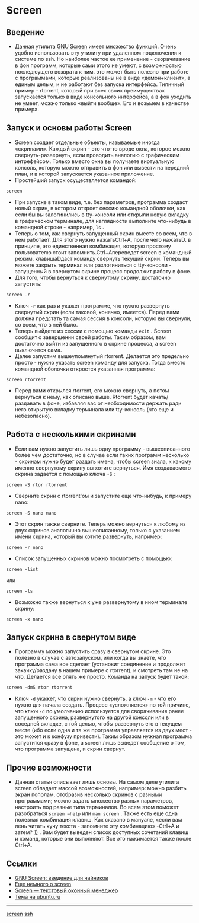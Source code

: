 # Screen
## Введение

*   Данная утилита [GNU Screen](http://ru.wikipedia.org/wiki/GNU_Screen "http://ru.wikipedia.org/wiki/GNU_Screen") имеет множество функций. Очень удобно использовать эту утилиту при удаленном подключении к системе по ssh. Но наиболее частое ее применение - сворачивание в фон программ, которые сами этого не умеют, с возможностью последюущего возврата к ним. это может быть полезно при работе с программами, которые реализованы не в виде «демон+клиент», а единым целым, и не работают без запуска интерфейса. Типичный пример - rtorrent, который при всех своих преимуществах запускается только в виде консольного интерфейса, а в фон уходить не умеет, можно только «выйти вообще». Его и возьмем в качестве примера.

## Запуск и основы работы Screen

*   Screen создает отдельные объекты, называемые иногда «скринами». Каждый скрин - это что-то вроде окна, которое можно свернуть-развернуть, если проводить аналогию с графическим интрефейсом. Только вместо окна вы получаете виртуальную консоль, которую можно отправить в фон или вывести на передний план, и в которой запускается указанное приложение.
*   Простейший запуск осуществляется командой:

```
screen
```

*   При запуске в таком виде, т.е. без параметров, программа создаст новый скрин, в котором откроет сессию командной оболочки, как если бы вы залогинились в tty-консоли или открыли новую вкладку в графическом терминале, для наглядности выполните что-нибудь в командной строке - например, `ls` .
*   Теперь о том, как свернуть запущенный скрин вместе со всем, что в нем работает. Для этого нужно нажатьCtrl+A, после чего нажатьD. в принципе, это единственная комбинация, которую простому пользователю стоит запомнить.Сtrl+Aпереведет screen в командный режим. клавишаDдаст команду свернуть текущий скрин. Теперь вы можете закрыть терминал или разлогиниться с tty-консоли - запущенный в свернутом скрине процесс продолжит работу в фоне.
*   Для того, чтобы вернуться к свернутому скрину, достаточно запустить:

```
screen -r
```

*   Ключ `-r` как раз и укажет программе, что нужно развернуть свернутый скрин (если таковой, конечно, имеется). Перед вами должна предстать та самая сессия в консоли, которую вы свернули, со всем, что в ней было.
*   Теперь выйдете из сессии с помощью команды `exit` . Screen сообщит о завершении своей работы. Таким образом, вам достаточно выйти из запущенного в скрине процесса, а screen выключится сама.
*   Далее запустим вышеупомянутый rtorrent. Делается это предельно просто - нужно указать screen команду для запуска. Тогда вместо командной оболочки откроется указанная программа:

```
screen rtorrent
```

*   Перед вами открылся rtorrent, его можно свернуть, а потом вернуться к нему, как описано выше. Rtorrent будет качать/раздавать в фоне, избавляя вас от необходимости держать ради него открытую вкладку терминала или tty-консоль (что еще и небезопасно).

## Работа с несколькими скринами

*   Eсли вам нужно запустить лишь одну программу - вышеописанного более чем достаточно, но в случае если таких программ несколько - скринам нужно будет раздать имена, чтобы screen знала, к какому именно свернутому скрину вы хотите вернуться. Имя создаваемого скрина задается с помощью ключа `-S` :

```
screen -S rtor rtorrent
```

*   Cверните скрин с rtorrent'ом и запустите еще что-нибудь, к примеру nano:

```
screen -S nano nano
```

*   Этот скрин также сверните. Теперь можно вернуться к любому из двух скринов аналогично вышеописанному, только с указанием имени скрина, который вы хотите развернуть, например:

```
screen -r nano
```

*   Список запущенных скринов можно посмотреть с помощью:

```
screen -list
```

или

```
screen -ls
```

*   Возможно также вернуться к уже развернутому в ином терминале скрину:

```
screen -x nano
```

## Запуск скрина в свернутом виде

*   Программу можно запустить сразу в свернутом скрине. Это полезно в случае с автозапуском, или когда вы знаете, что программа сама все сделает (установит соединение и продолжит закачку/раздачу в нашем примере с rtorrent), и смотреть там не на что. Делается все опять же просто. Команда на запуск будет такой:

```
screen -dmS rtor rtorrent
```

*   Ключ `-d` укажет, что скрин нужно свернуть, а ключ `-m` \- что его нужно для начала создать. Процесс «усложняется» по той причине, что ключ `-d` по умолчанию используется для сворачивания ранее запущенного скрина, развернутого на другой консоли или в соседней вкладке, с той целью, чтобы развернуть его в текущем месте (ибо если одна и та же программа управляется из двух мест - это может и к конфузу привести). Таким образом нужная программа запустится сразу в фоне, а screen лишь выведет сообщение о том, что программа запущена, и скрин свернут.

## Прочие возможности

*   Данная статья описывает лишь основы. На самом деле утилита screen обладает массой возможностей, например: можно разбить экран пополам, отобразив несколько скринов с разными программами; можно задать множество разных параметров, настроить под разные типа терминалов. Во всем этом поможет разобраться `screen –help` или `man screen` . Также есть еще одна полезная комбинация клавиш. Как сказано в мануале, «если вам лень читать кучу текста - запомните эту комбинацию» -Ctrl+A и затем? [1)](https://help.ubuntu.ru/wiki/screen#fn__1) . Вам будет выведен список доступных сочетаний клавиш и команд, которые они выполняют. Все это нажимается также после Ctrl+A.

## Ссылки

*    [GNU Screen: введение для чайников](http://rus-linux.net/lib.php?name=/MyLDP/consol/screen.html "http://rus-linux.net/lib.php?name=/MyLDP/consol/screen.html") 
*    [Еще немного о screen](http://boombick.org/blog/posts/26 "http://boombick.org/blog/posts/26") 
*    [Screen — текстовый оконный менеджер](http://habrahabr.ru/blogs/personal/27315/ "http://habrahabr.ru/blogs/personal/27315/") 
*    [Тема на ubuntu.ru](http://forum.ubuntu.ru/index.php?topic=27099.msg188959#msg188959 "http://forum.ubuntu.ru/index.php?topic=27099.msg188959#msg188959")

**********
[screen](/tags/screen.md)
[ssh](/tags/ssh.md)
